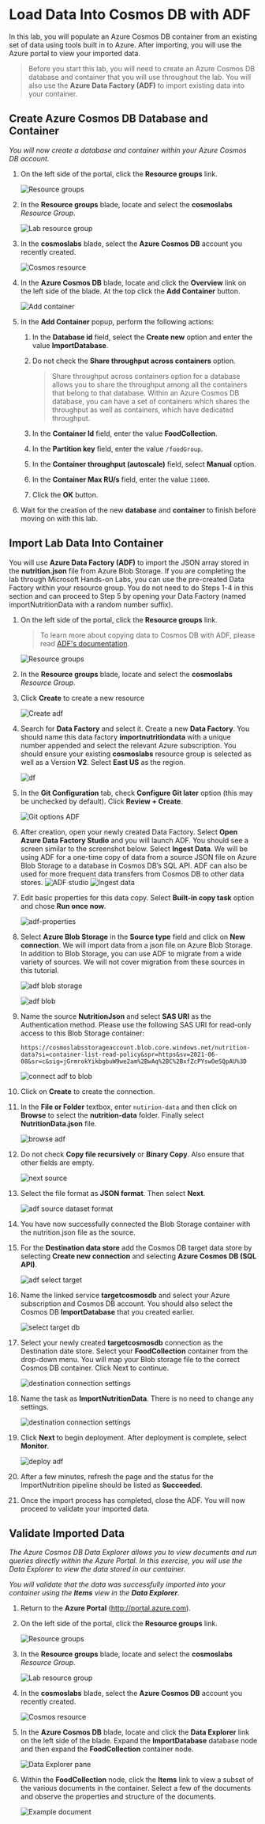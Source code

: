 # Load Data Into Cosmos DB with ADF

In this lab, you will populate an Azure Cosmos DB container from an existing set of data using tools built in to Azure. After importing, you will use the Azure portal to view your imported data.

> Before you start this lab, you will need to create an Azure Cosmos DB database and container that you will use throughout the lab. You will also use the **Azure Data Factory (ADF)** to import existing data into your container.

## Create Azure Cosmos DB Database and Container

*You will now create a database and container within your Azure Cosmos DB account.*

1. On the left side of the portal, click the **Resource groups** link.

    ![Resource groups](../media/03-resource_groups.jpg)

1. In the **Resource groups** blade, locate and select the **cosmoslabs** *Resource Group*.

    ![Lab resource group](../media/03-lab_resource_group.jpg)

1. In the **cosmoslabs** blade, select the **Azure Cosmos DB** account you recently created.

    ![Cosmos resource](../media/03-cosmos_resource.jpg)

1. In the **Azure Cosmos DB** blade, locate and click the **Overview** link on the left side of the blade. At the top click the **Add Container** button.

    ![Add container](../media/03-add_collection.jpg)

1. In the **Add Container** popup, perform the following actions:

    1. In the **Database id** field, select the **Create new** option and enter the value **ImportDatabase**.

    1. Do not check the **Share throughput across containers** option.

        > Share throughput across containers option for a database allows you to share the throughput among all the containers that belong to that database. Within an Azure Cosmos DB database, you can have a set of containers which shares the throughput as well as containers, which have dedicated throughput.

    1. In the **Container Id** field, enter the value **FoodCollection**.

    1. In the **Partition key** field, enter the value ``/foodGroup``.

    1. In the **Container throughput (autoscale)** field, select **Manual** option.

    1. In the **Container Max RU/s** field, enter the value ``11000``.

    1. Click the **OK** button.

1. Wait for the creation of the new **database** and **container** to finish before moving on with this lab.

## Import Lab Data Into Container

You will use **Azure Data Factory (ADF)** to import the JSON array stored in the **nutrition.json** file from Azure Blob Storage. If you are completing the lab through Microsoft Hands-on Labs, you can use the pre-created Data Factory within your resource group. You do not need to do Steps 1-4 in this section and can proceed to Step 5 by opening your Data Factory (named importNutritionData with a random number suffix).

1. On the left side of the portal, click the **Resource groups** link.

    > To learn more about copying data to Cosmos DB with ADF, please read [ADF's documentation](https://docs.microsoft.com/en-us/azure/data-factory/connector-azure-cosmos-db).

    ![Resource groups](../media/03-resource_groups.jpg)

1. In the **Resource groups** blade, locate and select the **cosmoslabs** *Resource Group*.

1. Click **Create** to create a new resource

    ![Create adf](../media/03-add_adf.jpg)

1. Search for **Data Factory** and select it. Create a new **Data Factory**. You should name this data factory **importnutritiondata** with a unique number appended and select the relevant Azure subscription. You should ensure your existing **cosmoslabs** resource group is selected as well as a Version **V2**. Select **East US** as the region.

    ![df](../media/03-adf_selections.jpg)

1. In the **Git Configuration** tab, check **Configure Git later** option (this may be unchecked by default). Click **Review + Create**.

    ![Git options ADF](../media/03-adf_git_conf.jpg)

1. After creation, open your newly created Data Factory. Select **Open Azure Data Factory Studio** and you will launch ADF. You should see a screen similar to the screenshot below. Select **Ingest Data**. We will be using ADF for a one-time copy of data from a source JSON file on Azure Blob Storage to a database in Cosmos DB’s SQL API. ADF can also be used for more frequent data transfers from Cosmos DB to other data stores.
    ![ADF studio](../media/03-adf_studio.jpg)
    ![Ingest data](../media/03-adf_ingest_data.jpg)

1. Edit basic properties for this data copy. Select **Built-in copy task** option and chose **Run once now**.

   ![adf-properties](../media/03-adf_copy_data_props.jpg)

1. Select **Azure Blob Storage** in the **Source type** field and click on **New connection**. We will import data from a json file on Azure Blob Storage. In addition to Blob Storage, you can use ADF to migrate from a wide variety of sources. We will not cover migration from these sources in this tutorial.

    ![adf blob storage](../media/03-adf_blob_storage.jpg)

    ![adf blob](../media/03-adf_blob2.jpg)

1. Name the source **NutritionJson** and select **SAS URI** as the Authentication method. Please use the following SAS URI for read-only access to this Blob Storage container:

    `https://cosmoslabsstorageaccount.blob.core.windows.net/nutrition-data?si=container-list-read-policy&spr=https&sv=2021-06-08&sr=c&sig=jGrmrokYikbgbuW9we2am%2BwAq%2BC%2BxfZcPYswOeSQpAU%3D`

    ![connect adf to blob](../media/03-adf_connecttoblob.jpg)

1. Click on **Create** to create the connection.

1. In the **File or Folder** textbox, enter ``nutirion-data`` and then click on **Browse** to select the **nutrition-data** folder. Finally select **NutritionData.json** file.

    ![browse adf](../media/03-adf_browse.jpg)

1. Do not check **Copy file recursively** or **Binary Copy**. Also ensure that other fields are empty.

    ![next source](../media/03-adf_source_next.jpg)

1. Select the file format as **JSON format**. Then select **Next**.

    ![adf source dataset format](../media/03-adf_source_dataset_format.jpg)

1. You have now successfully connected the Blob Storage container with the nutrition.json file as the source.

1. For the **Destination data store** add the Cosmos DB target data store by selecting **Create new connection** and selecting **Azure Cosmos DB (SQL API)**.

    ![adf select target](../media/03-adf_selecttarget.jpg)

1. Name the linked service **targetcosmosdb** and select your Azure subscription and Cosmos DB account. You should also select the Cosmos DB **ImportDatabase** that you created earlier.

    ![select target db](../media/03-adf_selecttargetdb.jpg)

1. Select your newly created **targetcosmosdb** connection as the Destination date store. Select your **FoodCollection** container from the drop-down menu. You will map your Blob storage file to the correct Cosmos DB container. Click Next to continue.

    ![destination connection settings](../media/03-adf_destconnectionnext.jpg)

1. Name the task as **ImportNutritionData**. There is no need to change any settings.

    ![destination connection settings](../media/03-adf_destinationconnectionfinal.jpg)

1. Click **Next** to begin deployment. After deployment is complete, select **Monitor**.

    ![deploy adf](../media/03-adf_deployment.jpg)

1. After a few minutes, refresh the page and the status for the ImportNutrition pipeline should be listed as **Succeeded**.

1. Once the import process has completed, close the ADF. You will now proceed to validate your imported data.

## Validate Imported Data

*The Azure Cosmos DB Data Explorer allows you to view documents and run queries directly within the Azure Portal. In this exercise, you will use the Data Explorer to view the data stored in our container.*

*You will validate that the data was successfully imported into your container using the **Items** view in the **Data Explorer**.*

1. Return to the **Azure Portal** (<http://portal.azure.com>).

1. On the left side of the portal, click the **Resource groups** link.

    ![Resource groups](../media/03-resource_groups.jpg)

1. In the **Resource groups** blade, locate and select the **cosmoslabs** *Resource Group*.

    ![Lab resource group](../media/03-lab_resource_group.jpg)

1. In the **cosmoslabs** blade, select the **Azure Cosmos DB** account you recently created.

    ![Cosmos resource](../media/03-cosmos_resource.jpg)

1. In the **Azure Cosmos DB** blade, locate and click the **Data Explorer** link on the left side of the blade. Expand the **ImportDatabase** database node and then expand the **FoodCollection** container node.

    ![Data Explorer pane](../media/03-data_explorer_pane.jpg)

1. Within the **FoodCollection** node, click the **Items** link to view a subset of the various documents in the container. Select a few of the documents and observe the properties and structure of the documents.

    ![Example document](../media/03-example_document.jpg)
